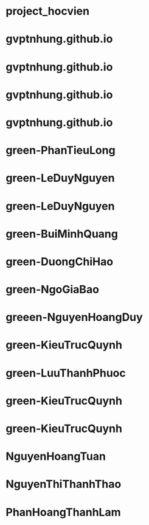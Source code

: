 # project_hocvien
# gvptnhung.github.io
# gvptnhung.github.io
# gvptnhung.github.io
# gvptnhung.github.io
# green-PhanTieuLong
# green-LeDuyNguyen
# green-LeDuyNguyen
# green-BuiMinhQuang
# green-DuongChiHao
# green-NgoGiaBao
# greeen-NguyenHoangDuy
# green-KieuTrucQuynh
# green-LuuThanhPhuoc
# green-KieuTrucQuynh
# green-KieuTrucQuynh
# NguyenHoangTuan
# NguyenThiThanhThao
# PhanHoangThanhLam
